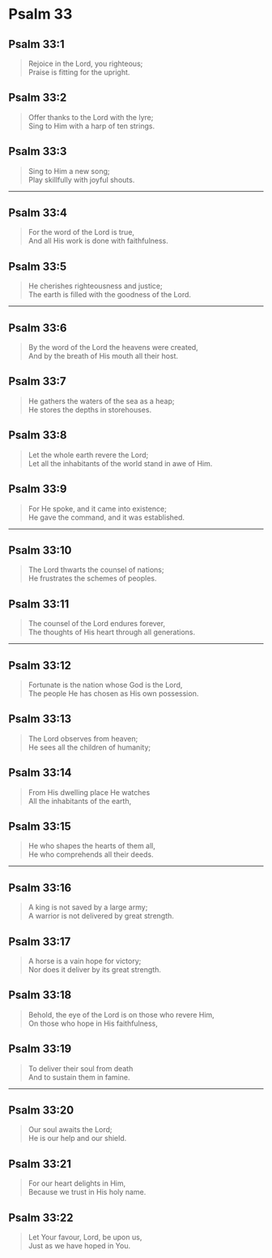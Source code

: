 # Psalm 33

## Psalm 33:1

> Rejoice in the Lord, you righteous;  
> Praise is fitting for the upright.

## Psalm 33:2

> Offer thanks to the Lord with the lyre;  
> Sing to Him with a harp of ten strings.

## Psalm 33:3

> Sing to Him a new song;  
> Play skillfully with joyful shouts.

---

## Psalm 33:4

> For the word of the Lord is true,  
> And all His work is done with faithfulness.

## Psalm 33:5

> He cherishes righteousness and justice;  
> The earth is filled with the goodness of the Lord.

---

## Psalm 33:6

> By the word of the Lord the heavens were created,  
> And by the breath of His mouth all their host.

## Psalm 33:7

> He gathers the waters of the sea as a heap;  
> He stores the depths in storehouses.

## Psalm 33:8

> Let the whole earth revere the Lord;  
> Let all the inhabitants of the world stand in awe of Him.

## Psalm 33:9

> For He spoke, and it came into existence;  
> He gave the command, and it was established.

---

## Psalm 33:10

> The Lord thwarts the counsel of nations;  
> He frustrates the schemes of peoples.

## Psalm 33:11

> The counsel of the Lord endures forever,  
> The thoughts of His heart through all generations.

---

## Psalm 33:12

> Fortunate is the nation whose God is the Lord,  
> The people He has chosen as His own possession.

## Psalm 33:13

> The Lord observes from heaven;  
> He sees all the children of humanity;

## Psalm 33:14

> From His dwelling place He watches  
> All the inhabitants of the earth,

## Psalm 33:15

> He who shapes the hearts of them all,  
> He who comprehends all their deeds.

---

## Psalm 33:16

> A king is not saved by a large army;  
> A warrior is not delivered by great strength.

## Psalm 33:17

> A horse is a vain hope for victory;  
> Nor does it deliver by its great strength.

## Psalm 33:18

> Behold, the eye of the Lord is on those who revere Him,  
> On those who hope in His faithfulness,

## Psalm 33:19

> To deliver their soul from death  
> And to sustain them in famine.

---

## Psalm 33:20

> Our soul awaits the Lord;  
> He is our help and our shield.

## Psalm 33:21

> For our heart delights in Him,  
> Because we trust in His holy name.

## Psalm 33:22

> Let Your favour, Lord, be upon us,  
> Just as we have hoped in You.
